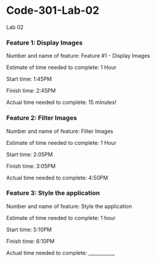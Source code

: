 # Code-301-Lab-02
Lab 02



### Feature 1: Display Images

Number and name of feature: Feature #1 - Display Images

Estimate of time needed to complete: 1 Hour

Start time: 1:45PM

Finish time: 2:45PM

Actual time needed to complete: 15 minutes!



### Feature 2: Filter Images

Number and name of feature: Filter Images

Estimate of time needed to complete: 1 Hour

Start time: 2:05PM

Finish time: 3:05PM

Actual time needed to complete: 4:50PM



### Feature 3: Style the application

Number and name of feature: Style the application

Estimate of time needed to complete: 1 hour

Start time: 5:10PM

Finish time: 6:10PM

Actual time needed to complete: ___________
